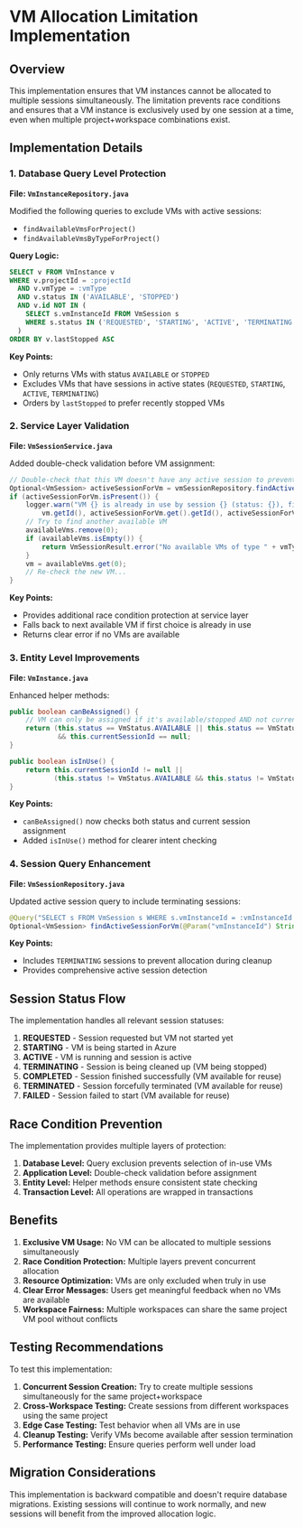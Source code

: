 # VM Allocation Limitation Implementation

## Overview

This implementation ensures that VM instances cannot be allocated to multiple sessions simultaneously. The limitation prevents race conditions and ensures that a VM instance is exclusively used by one session at a time, even when multiple project+workspace combinations exist.

## Implementation Details

### 1. Database Query Level Protection

**File: `VmInstanceRepository.java`**

Modified the following queries to exclude VMs with active sessions:

- `findAvailableVmsForProject()`
- `findAvailableVmsByTypeForProject()`

**Query Logic:**
```sql
SELECT v FROM VmInstance v 
WHERE v.projectId = :projectId 
  AND v.vmType = :vmType 
  AND v.status IN ('AVAILABLE', 'STOPPED') 
  AND v.id NOT IN (
    SELECT s.vmInstanceId FROM VmSession s 
    WHERE s.status IN ('REQUESTED', 'STARTING', 'ACTIVE', 'TERMINATING')
  )
ORDER BY v.lastStopped ASC
```

**Key Points:**
- Only returns VMs with status `AVAILABLE` or `STOPPED`
- Excludes VMs that have sessions in active states (`REQUESTED`, `STARTING`, `ACTIVE`, `TERMINATING`)
- Orders by `lastStopped` to prefer recently stopped VMs

### 2. Service Layer Validation

**File: `VmSessionService.java`**

Added double-check validation before VM assignment:

```java
// Double-check that this VM doesn't have any active session to prevent race conditions
Optional<VmSession> activeSessionForVm = vmSessionRepository.findActiveSessionForVm(vm.getId());
if (activeSessionForVm.isPresent()) {
    logger.warn("VM {} is already in use by session {} (status: {}), finding another available VM", 
        vm.getId(), activeSessionForVm.get().getId(), activeSessionForVm.get().getStatus());
    // Try to find another available VM
    availableVms.remove(0);
    if (availableVms.isEmpty()) {
        return VmSessionResult.error("No available VMs of type " + vmType + " for this project (all are currently in use)");
    }
    vm = availableVms.get(0);
    // Re-check the new VM...
}
```

**Key Points:**
- Provides additional race condition protection at service layer
- Falls back to next available VM if first choice is already in use
- Returns clear error if no VMs are available

### 3. Entity Level Improvements

**File: `VmInstance.java`**

Enhanced helper methods:

```java
public boolean canBeAssigned() {
    // VM can only be assigned if it's available/stopped AND not currently assigned to any session
    return (this.status == VmStatus.AVAILABLE || this.status == VmStatus.STOPPED) 
            && this.currentSessionId == null;
}

public boolean isInUse() {
    return this.currentSessionId != null || 
           (this.status != VmStatus.AVAILABLE && this.status != VmStatus.STOPPED);
}
```

**Key Points:**
- `canBeAssigned()` now checks both status and current session assignment
- Added `isInUse()` method for clearer intent checking

### 4. Session Query Enhancement

**File: `VmSessionRepository.java`**

Updated active session query to include terminating sessions:

```java
@Query("SELECT s FROM VmSession s WHERE s.vmInstanceId = :vmInstanceId AND s.status IN ('REQUESTED', 'STARTING', 'ACTIVE', 'TERMINATING')")
Optional<VmSession> findActiveSessionForVm(@Param("vmInstanceId") String vmInstanceId);
```

**Key Points:**
- Includes `TERMINATING` sessions to prevent allocation during cleanup
- Provides comprehensive active session detection

## Session Status Flow

The implementation handles all relevant session statuses:

1. **REQUESTED** - Session requested but VM not started yet
2. **STARTING** - VM is being started in Azure
3. **ACTIVE** - VM is running and session is active
4. **TERMINATING** - Session is being cleaned up (VM being stopped)
5. **COMPLETED** - Session finished successfully (VM available for reuse)
6. **TERMINATED** - Session forcefully terminated (VM available for reuse)
7. **FAILED** - Session failed to start (VM available for reuse)

## Race Condition Prevention

The implementation provides multiple layers of protection:

1. **Database Level:** Query exclusion prevents selection of in-use VMs
2. **Application Level:** Double-check validation before assignment
3. **Entity Level:** Helper methods ensure consistent state checking
4. **Transaction Level:** All operations are wrapped in transactions

## Benefits

1. **Exclusive VM Usage:** No VM can be allocated to multiple sessions simultaneously
2. **Race Condition Protection:** Multiple layers prevent concurrent allocation
3. **Resource Optimization:** VMs are only excluded when truly in use
4. **Clear Error Messages:** Users get meaningful feedback when no VMs are available
5. **Workspace Fairness:** Multiple workspaces can share the same project VM pool without conflicts

## Testing Recommendations

To test this implementation:

1. **Concurrent Session Creation:** Try to create multiple sessions simultaneously for the same project+workspace
2. **Cross-Workspace Testing:** Create sessions from different workspaces using the same project
3. **Edge Case Testing:** Test behavior when all VMs are in use
4. **Cleanup Testing:** Verify VMs become available after session termination
5. **Performance Testing:** Ensure queries perform well under load

## Migration Considerations

This implementation is backward compatible and doesn't require database migrations. Existing sessions will continue to work normally, and new sessions will benefit from the improved allocation logic.
